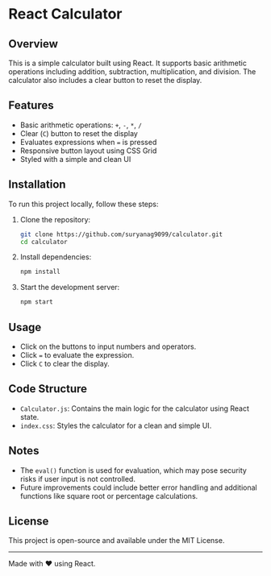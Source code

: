 # React Calculator

## Overview
This is a simple calculator built using React. It supports basic arithmetic operations including addition, subtraction, multiplication, and division. The calculator also includes a clear button to reset the display.

## Features
- Basic arithmetic operations: `+`, `-`, `*`, `/`
- Clear (`C`) button to reset the display
- Evaluates expressions when `=` is pressed
- Responsive button layout using CSS Grid
- Styled with a simple and clean UI

## Installation
To run this project locally, follow these steps:

1. Clone the repository:
   ```bash
   git clone https://github.com/suryanag9099/calculator.git
   cd calculator
   ```

2. Install dependencies:
   ```bash
   npm install
   ```

3. Start the development server:
   ```bash
   npm start
   ```

## Usage
- Click on the buttons to input numbers and operators.
- Click `=` to evaluate the expression.
- Click `C` to clear the display.

## Code Structure
- `Calculator.js`: Contains the main logic for the calculator using React state.
- `index.css`: Styles the calculator for a clean and simple UI.

## Notes
- The `eval()` function is used for evaluation, which may pose security risks if user input is not controlled.
- Future improvements could include better error handling and additional functions like square root or percentage calculations.

## License
This project is open-source and available under the MIT License.

---
Made with ❤️ using React.
